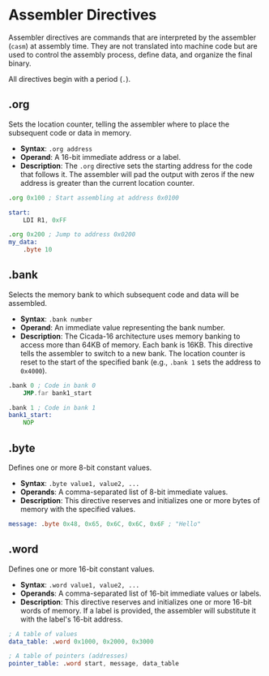 # Assembler Directives

Assembler directives are commands that are interpreted by the assembler (`casm`) at assembly time. They are not translated into machine code but are used to control the assembly process, define data, and organize the final binary.

All directives begin with a period (`.`).

## .org

Sets the location counter, telling the assembler where to place the subsequent code or data in memory.

*   **Syntax**: `.org address`
*   **Operand**: A 16-bit immediate address or a label.
*   **Description**: The `.org` directive sets the starting address for the code that follows it. The assembler will pad the output with zeros if the new address is greater than the current location counter.

```asm
.org 0x100 ; Start assembling at address 0x0100

start:
    LDI R1, 0xFF

.org 0x200 ; Jump to address 0x0200
my_data:
    .byte 10
```

## .bank

Selects the memory bank to which subsequent code and data will be assembled.

*   **Syntax**: `.bank number`
*   **Operand**: An immediate value representing the bank number.
*   **Description**: The Cicada-16 architecture uses memory banking to access more than 64KB of memory. Each bank is 16KB. This directive tells the assembler to switch to a new bank. The location counter is reset to the start of the specified bank (e.g., `.bank 1` sets the address to `0x4000`).

```asm
.bank 0 ; Code in bank 0
    JMP.far bank1_start

.bank 1 ; Code in bank 1
bank1_start:
    NOP
```

## .byte

Defines one or more 8-bit constant values.

*   **Syntax**: `.byte value1, value2, ...`
*   **Operands**: A comma-separated list of 8-bit immediate values.
*   **Description**: This directive reserves and initializes one or more bytes of memory with the specified values.

```asm
message: .byte 0x48, 0x65, 0x6C, 0x6C, 0x6F ; "Hello"
```

## .word

Defines one or more 16-bit constant values.

*   **Syntax**: `.word value1, value2, ...`
*   **Operands**: A comma-separated list of 16-bit immediate values or labels.
*   **Description**: This directive reserves and initializes one or more 16-bit words of memory. If a label is provided, the assembler will substitute it with the label's 16-bit address.

```asm
; A table of values
data_table: .word 0x1000, 0x2000, 0x3000

; A table of pointers (addresses)
pointer_table: .word start, message, data_table
```
